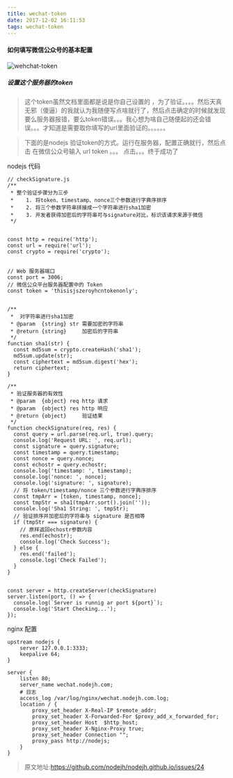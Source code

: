 ```yaml
---
title: wechat-token
date: 2017-12-02 16:11:53
tags: wechat-token
---
```

#### 如何填写微信公众号的基本配置
![wehchat-token](http://oqt0cgoq9.bkt.clouddn.com/wechat-token.jpeg)

##### 设置这个服务器的token

> 这个token虽然文档里面都是说是你自己设置的 ，为了验证。。。。然后天真无邪（傻逼）的我就认为我随便写点啥就行了，然后点击确定的时候就发现要么服务器报错，要么token错误。。。我心想为啥自己随便起的还会错误。。。才知道是需要取你填写的url里面验证的。。。。。。

> 下面的是nodejs 验证token的方式。运行在服务器，配置正确就行，然后点击 在微信公众号输入 url token 。。。 点击。。。终于成功了


nodejs 代码
```
// checkSignature.js
/**
 * 整个验证步骤分为三步
 *    1. 将token、timestamp、nonce三个参数进行字典序排序
 *    2. 将三个参数字符串拼接成一个字符串进行sha1加密
 *    3. 开发者获得加密后的字符串可与signature对比，标识该请求来源于微信
 */


const http = require('http');
const url = require('url');
const crypto = require('crypto');


// Web 服务器端口
const port = 3006;
// 微信公众平台服务器配置中的 Token
const token = 'thisisjszeroyhcntokenonly';


/**
 *  对字符串进行sha1加密
 * @param  {string} str 需要加密的字符串
 * @return {string}     加密后的字符串
 */
function sha1(str) {
  const md5sum = crypto.createHash('sha1');
  md5sum.update(str);
  const ciphertext = md5sum.digest('hex');
  return ciphertext;
}

/**
 * 验证服务器的有效性
 * @param  {object} req http 请求
 * @param  {object} res http 响应
 * @return {object}     验证结果
 */
function checkSignature(req, res) {
  const query = url.parse(req.url, true).query;
  console.log('Request URL: ', req.url);
  const signature = query.signature;
  const timestamp = query.timestamp;
  const nonce = query.nonce;
  const echostr = query.echostr;
  console.log('timestamp: ', timestamp);
  console.log('nonce: ', nonce);
  console.log('signature: ', signature);
  // 将 token/timestamp/nonce 三个参数进行字典序排序
  const tmpArr = [token, timestamp, nonce];
  const tmpStr = sha1(tmpArr.sort().join(''));
  console.log('Sha1 String: ', tmpStr);
  // 验证排序并加密后的字符串与 signature 是否相等
  if (tmpStr === signature) {
    // 原样返回echostr参数内容
    res.end(echostr);
    console.log('Check Success');
  } else {
    res.end('failed');
    console.log('Check Failed');
  }
}


const server = http.createServer(checkSignature)
server.listen(port, () => {
  console.log(`Server is runnig ar port ${port}`);
  console.log('Start Checking...');
});
```
nginx 配置
```
upstream nodejs {
    server 127.0.0.1:3333;
    keepalive 64;
}

server {
    listen 80;
    server_name wechat.nodejh.com;
    # 日志
    access_log /var/log/nginx/wechat.nodejh.com.log;
    location / {
        proxy_set_header X-Real-IP $remote_addr;
        proxy_set_header X-Forwarded-For $proxy_add_x_forwarded_for;
        proxy_set_header Host  $http_host;
        proxy_set_header X-Nginx-Proxy true;
        proxy_set_header Connection "";
        proxy_pass http://nodejs;
    }
}
```

> 原文地址:https://github.com/nodejh/nodejh.github.io/issues/24


